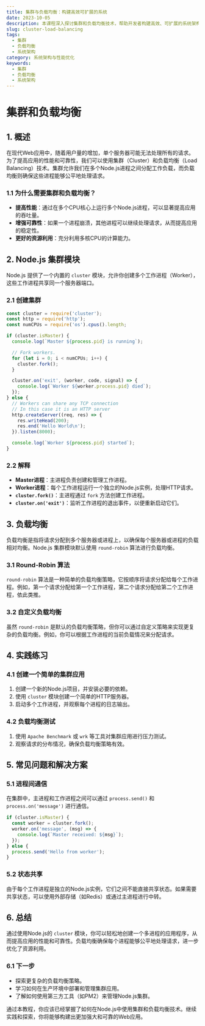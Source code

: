 ```yaml
---
title: 集群与负载均衡：构建高效可扩展的系统
date: 2023-10-05
description: 本课程深入探讨集群和负载均衡技术，帮助开发者构建高效、可扩展的系统架构。
slug: cluster-load-balancing
tags:
  - 集群
  - 负载均衡
  - 系统架构
category: 系统架构与性能优化
keywords:
  - 集群
  - 负载均衡
  - 系统架构
---
```


# 集群和负载均衡

## 1. 概述

在现代Web应用中，随着用户量的增加，单个服务器可能无法处理所有的请求。为了提高应用的性能和可靠性，我们可以使用集群（Cluster）和负载均衡（Load Balancing）技术。集群允许我们在多个Node.js进程之间分配工作负载，而负载均衡则确保这些进程能够公平地处理请求。

### 1.1 为什么需要集群和负载均衡？

- **提高性能**：通过在多个CPU核心上运行多个Node.js进程，可以显著提高应用的吞吐量。
- **增强可靠性**：如果一个进程崩溃，其他进程可以继续处理请求，从而提高应用的稳定性。
- **更好的资源利用**：充分利用多核CPU的计算能力。

## 2. Node.js 集群模块

Node.js 提供了一个内置的 `cluster` 模块，允许你创建多个工作进程（Worker），这些工作进程共享同一个服务器端口。

### 2.1 创建集群

```javascript
const cluster = require('cluster');
const http = require('http');
const numCPUs = require('os').cpus().length;

if (cluster.isMaster) {
  console.log(`Master ${process.pid} is running`);

  // Fork workers.
  for (let i = 0; i < numCPUs; i++) {
    cluster.fork();
  }

  cluster.on('exit', (worker, code, signal) => {
    console.log(`Worker ${worker.process.pid} died`);
  });
} else {
  // Workers can share any TCP connection
  // In this case it is an HTTP server
  http.createServer((req, res) => {
    res.writeHead(200);
    res.end('Hello World\n');
  }).listen(8000);

  console.log(`Worker ${process.pid} started`);
}
```

### 2.2 解释

- **Master进程**：主进程负责创建和管理工作进程。
- **Worker进程**：每个工作进程运行一个独立的Node.js实例，处理HTTP请求。
- **`cluster.fork()`**：主进程通过 `fork` 方法创建工作进程。
- **`cluster.on('exit')`**：监听工作进程的退出事件，以便重新启动它们。

## 3. 负载均衡

负载均衡是指将请求分配到多个服务器或进程上，以确保每个服务器或进程的负载相对均衡。Node.js 集群模块默认使用 `round-robin` 算法进行负载均衡。

### 3.1 Round-Robin 算法

`round-robin` 算法是一种简单的负载均衡策略，它按顺序将请求分配给每个工作进程。例如，第一个请求分配给第一个工作进程，第二个请求分配给第二个工作进程，依此类推。

### 3.2 自定义负载均衡

虽然 `round-robin` 是默认的负载均衡策略，但你可以通过自定义策略来实现更复杂的负载均衡。例如，你可以根据工作进程的当前负载情况来分配请求。

## 4. 实践练习

### 4.1 创建一个简单的集群应用

1. 创建一个新的Node.js项目，并安装必要的依赖。
2. 使用 `cluster` 模块创建一个简单的HTTP服务器。
3. 启动多个工作进程，并观察每个进程的日志输出。

### 4.2 负载均衡测试

1. 使用 `Apache Benchmark` 或 `wrk` 等工具对集群应用进行压力测试。
2. 观察请求的分布情况，确保负载均衡策略有效。

## 5. 常见问题和解决方案

### 5.1 进程间通信

在集群中，主进程和工作进程之间可以通过 `process.send()` 和 `process.on('message')` 进行通信。

```javascript
if (cluster.isMaster) {
  const worker = cluster.fork();
  worker.on('message', (msg) => {
    console.log(`Master received: ${msg}`);
  });
} else {
  process.send('Hello from worker');
}
```

### 5.2 状态共享

由于每个工作进程是独立的Node.js实例，它们之间不能直接共享状态。如果需要共享状态，可以使用外部存储（如Redis）或通过主进程进行中转。

## 6. 总结

通过使用Node.js的 `cluster` 模块，你可以轻松地创建一个多进程的应用程序，从而提高应用的性能和可靠性。负载均衡确保每个进程能够公平地处理请求，进一步优化了资源利用。

### 6.1 下一步

- 探索更复杂的负载均衡策略。
- 学习如何在生产环境中部署和管理集群应用。
- 了解如何使用第三方工具（如PM2）来管理Node.js集群。

通过本教程，你应该已经掌握了如何在Node.js中使用集群和负载均衡技术。继续实践和探索，你将能够构建出更加强大和可靠的Web应用。
